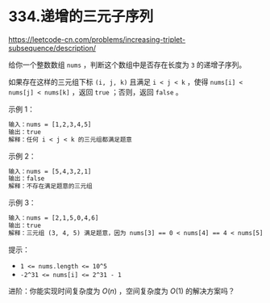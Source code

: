 # 334.递增的三元子序列

<https://leetcode-cn.com/problems/increasing-triplet-subsequence/description/>

给你一个整数数组 `nums` ，判断这个数组中是否存在长度为 `3` 的递增子序列。

如果存在这样的三元组下标 `(i, j, k)` 且满足 `i < j < k` ，使得 `nums[i] < nums[j] < nums[k]` ，返回 `true` ；否则，返回 `false` 。

示例 1：

```txt
输入：nums = [1,2,3,4,5]
输出：true
解释：任何 i < j < k 的三元组都满足题意
```

示例 2：

```txt
输入：nums = [5,4,3,2,1]
输出：false
解释：不存在满足题意的三元组
```

示例 3：

```txt
输入：nums = [2,1,5,0,4,6]
输出：true
解释：三元组 (3, 4, 5) 满足题意，因为 nums[3] == 0 < nums[4] == 4 < nums[5] == 6
```

提示：

- `1 <= nums.length <= 10^5`
- `-2^31 <= nums[i] <= 2^31 - 1`

进阶：你能实现时间复杂度为 $O(n)$ ，空间复杂度为 $O(1)$ 的解决方案吗？
